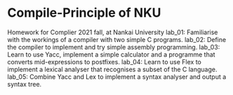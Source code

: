 # Compile-Principle of NKU
Homework for Complier 2021 fall, at Nankai University
lab_01: Familiarise with the workings of a compiler with two simple C programs.
lab_02: Define the compiler to implement and try simple assembly programming.
lab_03: Learn to use Yacc, implement a simple calculator and a programme that converts mid-expressions to postfixes.
lab_04: Learn to use Flex to implement a lexical analyser that recognises a subset of the C language.
lab_05: Combine Yacc and Lex to implement a syntax analyser and output a syntax tree.

